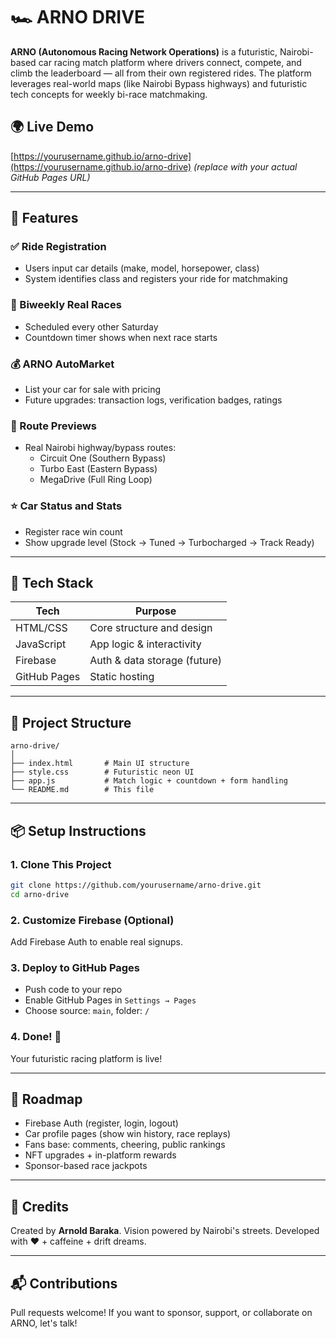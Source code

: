 # 🏎️ ARNO DRIVE

**ARNO (Autonomous Racing Network Operations)** is a futuristic, Nairobi-based car racing match platform where drivers connect, compete, and climb the leaderboard — all from their own registered rides. The platform leverages real-world maps (like Nairobi Bypass highways) and futuristic tech concepts for weekly bi-race matchmaking.

## 🌍 Live Demo
[https://yourusername.github.io/arno-drive](https://yourusername.github.io/arno-drive) *(replace with your actual GitHub Pages URL)*

---

## 🚀 Features

### ✅ Ride Registration
- Users input car details (make, model, horsepower, class)
- System identifies class and registers your ride for matchmaking

### 🔁 Biweekly Real Races
- Scheduled every other Saturday
- Countdown timer shows when next race starts

### 💰 ARNO AutoMarket
- List your car for sale with pricing
- Future upgrades: transaction logs, verification badges, ratings

### 🏁 Route Previews
- Real Nairobi highway/bypass routes:
  - Circuit One (Southern Bypass)
  - Turbo East (Eastern Bypass)
  - MegaDrive (Full Ring Loop)

### ⭐ Car Status and Stats
- Register race win count
- Show upgrade level (Stock → Tuned → Turbocharged → Track Ready)

---

## 🧪 Tech Stack

| Tech        | Purpose                     |
|-------------|-----------------------------|
| HTML/CSS    | Core structure and design   |
| JavaScript  | App logic & interactivity   |
| Firebase    | Auth & data storage (future) |
| GitHub Pages| Static hosting              |

---

## 📁 Project Structure
```
arno-drive/
│
├── index.html       # Main UI structure
├── style.css        # Futuristic neon UI
├── app.js           # Match logic + countdown + form handling
└── README.md        # This file
```

---

## 📦 Setup Instructions

### 1. Clone This Project
```bash
git clone https://github.com/yourusername/arno-drive.git
cd arno-drive
```

### 2. Customize Firebase (Optional)
Add Firebase Auth to enable real signups.

### 3. Deploy to GitHub Pages
- Push code to your repo
- Enable GitHub Pages in `Settings → Pages`
- Choose source: `main`, folder: `/`

### 4. Done! 🎉
Your futuristic racing platform is live!

---

## 🔮 Roadmap
- Firebase Auth (register, login, logout)
- Car profile pages (show win history, race replays)
- Fans base: comments, cheering, public rankings
- NFT upgrades + in-platform rewards
- Sponsor-based race jackpots

---

## 🤖 Credits
Created by **Arnold Baraka**. Vision powered by Nairobi's streets. Developed with ❤️ + caffeine + drift dreams.

---

## 📬 Contributions
Pull requests welcome! If you want to sponsor, support, or collaborate on ARNO, let's talk!
